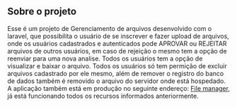 
## Sobre o projeto

Esse é um projeto de Gerenciamento de arquivos desenvolvido com o laravel, que possibilita o usuário de se inscrever e fazer upload de arquivos, onde os usuários cadastrados e autenticados pode APROVAR ou REJEITAR arquivos de outros usuários, em caso de rejeição o mesmo tem a opção de reenviar para uma nova analise.
Todos os usuários tem a opção de visualizar e baixar o arquivo.
Todos os usuários só tem permição de excluir arquivos cadastrado por ele mesmo, além de remover o registro do banco de dados também é removido o arquivo do servidor onde está hospedado. 
A aplicação também está em produção no seguinte endereço: <a href="https://filemanager.lucassilvasantos.com/" target="_blank">File manager</a>, já está funcionando todos os recursos informados anteriormente.

